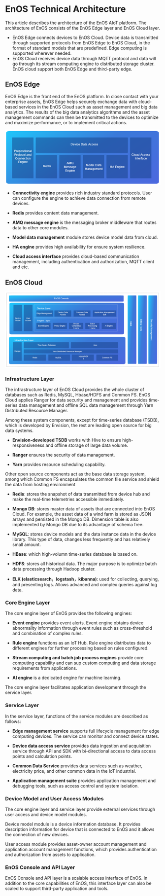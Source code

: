# EnOS Technical Architecture

This article describes the architecture of the EnOS AIoT platform. The architecture of EnOS consists of the EnOS Edge layer and EnOS Cloud layer.
- EnOS Edge connects devices to EnOS Cloud. Device data is transmitted through supported protocols from EnOS Edge to EnOS Cloud, in the format of standard models that are predefined. Edge computing is supported wherever needed.
- EnOS Cloud receives device data through MQTT protocol and data will go through its stream computing engine to distributed storage cluster. EnOS cloud support both EnOS Edge and third-party edge.


## EnOS Edge

EnOS Edge is the front end of the EnOS platform. In close contact with your enterprise assets, EnOS Edge helps securely exchange data with cloud-based services in the EnOS Cloud such as asset management and big data analytics. The results of the big data analytics algorithms and the asset management commands can then be transmitted to the devices to optimize and maximize performance, or to implement critical actions.

![](media/edge_architecture.png)

-   **Connectivity engine** provides rich industry standard protocols. User can configure the engine to achieve data connection from remote devices.

-   **Redis** provides content data management.

-   **AMQ message engine** is the messaging broker middleware that routes data to other core modules.

-   **Model data management** module stores device model data from cloud.

-   **HA engine** provides high availability for ensure system resilience.

-   **Cloud access interface** provides cloud-based communication management, including authentication and authorization, MQTT client and etc.

## EnOS Cloud

![](media/cloud_architecture.png)

### Infrastructure Layer

The infrastructure layer of EnOS Cloud provides the whole cluster of databases such as Redis, MySQL, Hbase/HDFS and Common FS. EnOS Cloud applies Ranger for data security and management and provides time-series data management and offline SQL data management through Yarn Distributed Resource Manager.

Among these system components, except for time-series database (TSDB), which is developed by Envision, the rest are leading open source for big data systems.

- **Envision-developed TSDB** works with Hive to ensure high-responsiveness and offline storage of large data volume.

- **Ranger** ensures the security of data management.

- **Yarn** provides resource scheduling capability.

Other open source components act as the base data storage system, among which Common FS encapsulates the common file service and shield the data from hosting environment
- **Redis**: stores the snapshot of data transmitted from device hub and make the real-time telemetries accessible immediately.

- **Mongo DB**: stores master data of assets that are connected into EnOS Cloud. For example, the asset data of a wind farm is stored as JSON arrays and persisted in the Mongo DB. Dimension table is also implemented by Mongo DB due to its advantage of schema free.

- **MySQL**: stores device models and the data instance data in the device library. This type of data, changes less frequently and has relatively small amount.

- **HBase**: which high-volumn time-series database is based on.

- **HDFS**: stores all historical data. The major purpose is to optimize batch data processing through Hadoop cluster.

- **ELK (elasticsearch，logstash，kibanna)**: used for collecting, querying, and presenting logs. Allows advanced and complex queries against log data.

### Core Engine Layer

The core engine layer of EnOS provides the following engines:

-   **Event engine** provides event alerts. Event engine obtains device abnormality information through event rules such as cross-threshold and combination of complex rules.

-   **Rule engine** functions as an IoT Hub. Rule engine distributes data to different engines for further processing based on rules configured.

-   **Stream computing and batch job process engines** provide core computing capability and can sup custom computing and data storage requirements from applications.

-   **AI engine** is a dedicated engine for machine learning.

The core engine layer facilitates application development through the service
layer.

### Service Layer

In the service layer, functions of the service modules are described as follows:

-   **Edge management service** supports full lifecycle management for edge computing devices. The service can monitor and connect device states.

-   **Device data access service** provides data ingestion and acquisition service through API and SDK with bi-directional access to data access points and calculation points.

-   **Common Data Service** provides data services such as weather, electricity price, and other common data in the IoT industrial.

-   **Application management suite** provides application management and debugging tools, such as access control and system isolation.

### Device Model and User Access Modules

The core engine layer and service layer provide external services through user access and device model modules.

Device model module is a device information database. It provides description information for device that is connected to EnOS and it allows the connection of new devices.

User access module provides asset-owner account management and application account management functions, which provides authentication and authorization from assets to application.

### EnOS Console and API Layer

EnOS Console and API layer is a scalable access interface of EnOS. In addition to the core capabilities of EnOS, this interface layer can also be scaled to support third-party application and tools.
